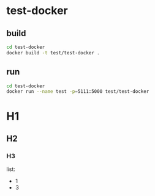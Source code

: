 # test-docker

## build

```bash
cd test-docker
docker build -t test/test-docker .
```

## run

```bash
cd test-docker
docker run --name test -p=5111:5000 test/test-docker
```

# H1
## H2
### H3

list:
- 1
- 3
